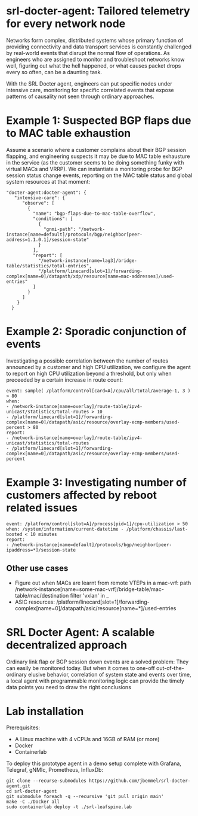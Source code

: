 # srl-docter-agent: Tailored telemetry for every network node

Networks form complex, distributed systems whose primary function of providing connectivity and data transport services is constantly challenged by real-world events that disrupt the normal flow of operations. As engineers who are assigned to monitor and troubleshoot networks know well, figuring out what the hell happened, or what causes packet drops every so often, can be a daunting task.

With the SRL Docter agent, engineers can put specific nodes under intensive care, monitoring for specific correlated events that expose patterns of causality not seen through ordinary approaches.

# Example 1: Suspected BGP flaps due to MAC table exhaustion

Assume a scenario where a customer complains about their BGP session flapping, and engineering suspects it may be due to
MAC table exhausture in the service (as the customer seems to be doing something funky with virtual MACs and VRRP).
We can instantiate a monitoring probe for BGP session status change events, reporting on the MAC table status and global system resources at that moment:

```
"docter-agent:docter-agent": {
   "intensive-care": {
      "observe": [
        {
          "name": "bgp-flaps-due-to-mac-table-overflow",
          "conditions": [
            {
              "gnmi-path": "/network-instance[name=default]/protocols/bgp/neighbor[peer-address=1.1.0.1]/session-state"
            }
          ],
          "report": [
            "/network-instance[name=lag3]/bridge-table/statistics/total-entries",
            "/platform/linecard[slot=1]/forwarding-complex[name=0]/datapath/xdp/resource[name=mac-addresses]/used-entries"
          ]
        }
      ]
    }
  }
```

# Example 2: Sporadic conjunction of events

Investigating a possible correlation between the number of routes announced by a customer and high CPU utilization, we configure
the agent to report on high CPU utilization beyond a threshold, but only when preceeded by a certain increase in route count:

```
event: sample( /platform/control[card=A]/cpu/all/total/average-1, 3 ) > 80
when:
- /network-instance[name=overlay]/route-table/ipv4-unicast/statistics/total-routes > 10
- /platform/linecard[slot=1]/forwarding-complex[name=0]/datapath/asic/resource/overlay-ecmp-members/used-percent > 80
report:
- /network-instance[name=overlay]/route-table/ipv4-unicast/statistics/total-routes
- /platform/linecard[slot=1]/forwarding-complex[name=0]/datapath/asic/resource/overlay-ecmp-members/used-percent
```

# Example 3: Investigating number of customers affected by reboot related issues

```
event: /platform/control[slot=A]/process[pid=1]/cpu-utilization > 50
when: /system/information/current-datetime - /platform/chassis/last-booted < 10 minutes
report:
- /network-instance[name=default]/protocols/bgp/neighbor[peer-ipaddress=*]/session-state
```

## Other use cases
* Figure out when MACs are learnt from remote VTEPs in a mac-vrf: 
  path /network-instance[name=some-mac-vrf]/bridge-table/mac-table/mac/destination
  filter 'vxlan' in _
* ASIC resources: /platform/linecard[slot=1]/forwarding-complex[name=0]/datapath/asic/resource[name=*]/used-entries

# SRL Docter Agent: A scalable decentralized approach
Ordinary link flap or BGP session down events are a solved problem: They can easily be monitored today.
But when it comes to one-off out-of-the-ordinary elusive behavior, correlation of system state and events over time,
a local agent with programmable monitoring logic can provide the timely data points you need to draw the right conclusions

# Lab installation
Prerequisites:
* A Linux machine with 4 vCPUs and 16GB of RAM (or more)
* Docker
* Containerlab

To deploy this prototype agent in a demo setup complete with Grafana, Telegraf, gNMIc, Prometheus, InfluxDb:
```
git clone --recurse-submodules https://github.com/jbemmel/srl-docter-agent.git
cd srl-docter-agent
git submodule foreach -q --recursive 'git pull origin main'
make -C ./Docker all
sudo containerlab deploy -t ./srl-leafspine.lab
```
